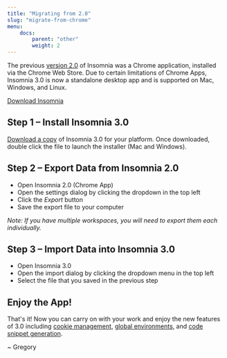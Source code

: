 ```yaml
---
title: "Migrating from 2.0"
slug: "migrate-from-chrome"
menu:
    docs:
        parent: "other"
        weight: 2
---
```


The previous [version 2.0](https://chrome.google.com/webstore/detail/insomnia-rest-client/gmodihnfibbjdecbanmpmbmeffnmloel) 
of Insomnia
was a Chrome application, installed via the Chrome Web Store.
Due to certain limitations of Chrome Apps, Insomnia 3.0 is now a standalone desktop app 
and is supported on Mac, Windows, and Linux.

<p class="center">
<a href="/download" target="_blank" class="button __download-link">Download Insomnia</a>
</p>

## Step 1 – Install Insomnia 3.0

[Download a copy](/download) of Insomnia 3.0 for your platform. Once downloaded, double click
the file to launch the installer (Mac and Windows).

## Step 2 – Export Data from Insomnia 2.0

- Open Insomnia 2.0 (Chrome App)
- Open the settings dialog by clicking the dropdown in the top left
- Click the _Export_ button
- Save the export file to your computer

_Note: If you have multiple workspaces, you will need to export them each individually._


## Step 3 – Import Data into Insomnia 3.0

- Open Insomnia 3.0 
- Open the import dialog by clicking the dropdown menu in the top left
- Select the file that you saved in the previous step


## Enjoy the App!

That's it! Now you can carry on with your work and enjoy the new features of 3.0 including 
[cookie management](/documentation/cookie-management),
[global environments](/documentation/environment-variables), and
[code snippet generation](/documentation/code-snippets).

~ Gregory

